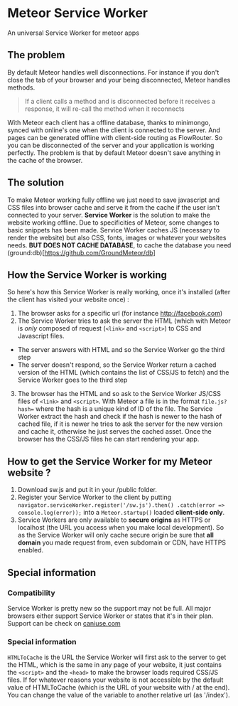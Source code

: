 # Meteor Service Worker
An universal Service Worker for meteor apps

## The problem
By default Meteor handles well disconnections. For instance if you don't
close the tab of your browser and your being disconnected, Meteor
handles methods.
> If a client calls a method and is disconnected before it receives a
response, it will re-call the method when it reconnects

With Meteor each client has a offline database, thanks to minimongo,
synced with online's one when the client is connected to the server.
And pages can be generated offline with client-side routing as FlowRouter.
So you can be disconnected of the server and your application is working 
perfectly. The problem is that by default Meteor doesn't save
anything in the cache of the browser.

## The solution
To make Meteor working fully offline we just need to save javascript and
CSS files into browser cache and serve it from the cache if the user
isn't connected to your server.
**Service Worker** is the solution to make the website working offline.
Due to specificities of Meteor, some changes to basic snippets has been made.
Service Worker caches JS (necessary to render the website) but also
CSS, fonts, images or whatever your websites needs. **BUT DOES NOT CACHE
DATABASE**, to cache the database you need
(ground:db)[https://github.com/GroundMeteor/db]

## How the Service Worker is working
So here's how this Service Worker is really working, once it's installed
(after the client has visited your website once) :

1. The browser asks for a specific url (for instance http://facebook.com)
2. The Service Worker tries to ask the server the HTML (which with Meteor
is *only* composed of request (`<link>` and `<script>`) to CSS and
Javascript files.
  * The server answers with HTML and so the Service Worker go the third
  step
  * The server doesn't respond, so the Service Worker return a cached
  version of the HTML (which contains the list of CSS/JS to fetch) and
  the Service Worker goes to the third step
3. The browser has the HTML and so ask to the Service Worker JS/CSS
files of `<link>` and `<script>`. With Meteor a file is in the format
`file.js?hash=` where the hash is a unique kind of ID of the
file. The Service Worker extract the hash and check if the hash is newer
to the hash of cached file, if it is newer he tries to ask the server
for the new version and cache it, otherwise he just serves the cached asset.
Once the browser has the CSS/JS files he can start rendering your app.

## How to get the Service Worker for my Meteor website ?
1. Download sw.js and put it in your /public folder.
2. Register your Service Worker to the client by putting 
  `navigator.serviceWorker.register('/sw.js').then()
  .catch(error => console.log(error));`
  into a `Meteor.startup()` loaded **client-side only**.  
3. Service Workers are only available to **secure origins** as HTTPS or
localhost (the URL you access when you make local development). So as
the Service Worker will only cache secure origin be sure that **all domain**
you made request from, even subdomain or CDN, have HTTPS enabled.
  
## Special information

### Compatibility 
Service Worker is pretty new so the support may not be full. All major
browsers either support Service Worker or states that it's in their plan.
Support can be check on [caniuse.com](http://caniuse.com#feat=serviceworkers)

### Special information  
  
`HTMLToCache` is the URL the Service Worker will first ask to the server
to get the HTML, which is the same in any page of your website, it just
contains the `<script>` and the `<head>` to make the browser loads
required CSS/JS files. If for whatever reasons your website is not
accessible by the default value of HTMLToCache (which is the URL of your
website with / at the end). You can change the value of the variable to
another relative url (as '/index').
